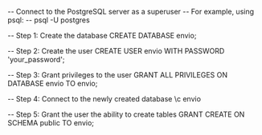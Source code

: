 -- Connect to the PostgreSQL server as a superuser
-- For example, using psql:
-- psql -U postgres

-- Step 1: Create the database
CREATE DATABASE envio;

-- Step 2: Create the user
CREATE USER envio WITH PASSWORD 'your_password';

-- Step 3: Grant privileges to the user
GRANT ALL PRIVILEGES ON DATABASE envio TO envio;

-- Step 4: Connect to the newly created database
\c envio

-- Step 5: Grant the user the ability to create tables
GRANT CREATE ON SCHEMA public TO envio;
